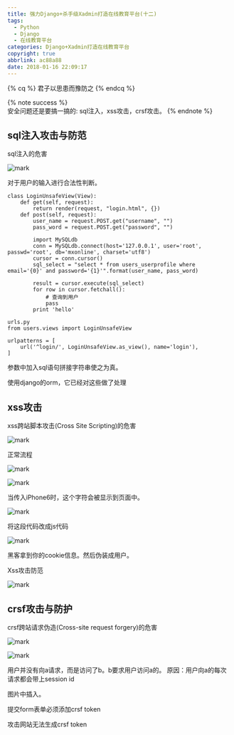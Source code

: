 ```yaml
---
title: 强力Django+杀手级Xadmin打造在线教育平台(十二)
tags:
  - Python
  - Django
  - 在线教育平台
categories: Django+Xadmin打造在线教育平台
copyright: true
abbrlink: ac88a88
date: 2018-01-16 22:09:17
---
```


{% cq %} 君子以思患而豫防之 {% endcq %}

{% note success %}  
安全问题还是要搞一搞的: sql注入，xss攻击，crsf攻击。
{% endnote %}

<!--more-->
## sql注入攻击与防范


sql注入的危害

![mark](http://myphoto.mtianyan.cn/blog/180115/C2H1D6mBhg.png?imageslim)

对于用户的输入进行合法性判断。

```
class LoginUnsafeView(View):
    def get(self, request):
        return render(request, "login.html", {})
    def post(self, request):
        user_name = request.POST.get("username", "")
        pass_word = request.POST.get("password", "")

        import MySQLdb
        conn = MySQLdb.connect(host='127.0.0.1', user='root', passwd='root', db='mxonline', charset='utf8')
        cursor = conn.cursor()
        sql_select = "select * from users_userprofile where email='{0}' and password='{1}'".format(user_name, pass_word)

        result = cursor.execute(sql_select)
        for row in cursor.fetchall():
            # 查询到用户
            pass
        print 'hello'

urls.py
from users.views import LoginUnsafeView

urlpatterns = [
    url('^login/', LoginUnsafeView.as_view(), name='login'),
]
```

参数中加入sql语句拼接字符串使之为真。

使用django的orm，它已经对这些做了处理

## xss攻击

xss跨站脚本攻击(Cross Site Scripting)的危害

![mark](http://myphoto.mtianyan.cn/blog/180115/8EjD3Ik9Gj.png?imageslim)

正常流程

![mark](http://myphoto.mtianyan.cn/blog/180115/4F1KK3IaaI.png?imageslim)

![mark](http://myphoto.mtianyan.cn/blog/180115/cB5cDiKFdJ.png?imageslim)

当传入iPhone6时，这个字符会被显示到页面中。

![mark](http://myphoto.mtianyan.cn/blog/180115/kfLLLEGa19.png?imageslim)

将这段代码改成js代码

![mark](http://myphoto.mtianyan.cn/blog/180115/d42ef1h5HC.png?imageslim)

黑客拿到你的cookie信息。然后伪装成用户。

Xss攻击防范

![mark](http://myphoto.mtianyan.cn/blog/180115/03jDakfC5A.png?imageslim)

## crsf攻击与防护

crsf跨站请求伪造(Cross-site request forgery)的危害

![mark](http://myphoto.mtianyan.cn/blog/180115/6Ikm6edG47.png?imageslim)

![mark](http://myphoto.mtianyan.cn/blog/180115/043H5F0K8G.png?imageslim)

用户并没有向a请求，而是访问了b。b要求用户访问a的。
原因：用户向a的每次请求都会带上session id

图片中插入。

提交form表单必须添加crsf token

攻击网站无法生成crsf token